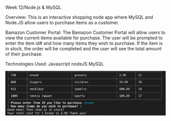 Week 12/Node.js & MySQL

Overview:
This is an interactive shopping node app where MySQL and Node.JS allow users to purchase items as a customer.


Bamazon Customer Portal:
The Bamazon Customer Portal will allow users to view the current items available for purchase. The user will be prompted to enter the item id# and how many items they wish to purchase. If the item is in stock, the order will be completed and the user will see the total amount of their purchase.

Technologies Used:
Javascript
nodeJS
MySQL

![Alt text](/screenshots/customer.png?raw=true "customerscreenshot")









